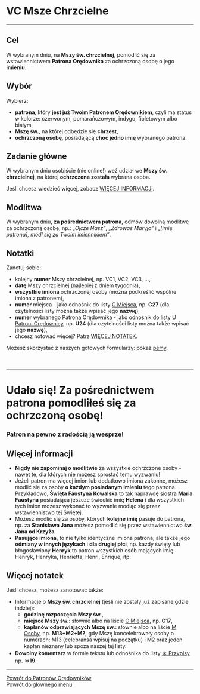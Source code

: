 # <span class="status status-list"><span class="status status-list">VC</span> Msze Chrzcielne</span>
---
## Cel
W <span class="selected-day-info">wybranym dniu</span>, na **Mszy św. chrzcielnej**, pomodlić się za wstawiennictwem **Patrona Orędownika** za ochrzczoną osobę o jego **imieniu**.
## Wybór
Wybierz:
- **patrona**, który **jest już Twoim Patronem Orędownikiem**, czyli ma status w kolorze: <span class="status status-red">czerwonym</span>, <span class="status status-orange">pomarańczowym</span>, <span class="status status-indigo">indygo</span>, <span class="status status-violet">fioletowym</span> albo <span class="status status-white">białym</span>,
- **Mszę św.**, na której odbędzie się **chrzest**,
- **ochrzczoną osobę**, posiadającą **choć jedno imię** wybranego patrona.
## Zadanie główne
W <span class="selected-day-info">wybranym dniu</span> osobiście (nie online!) weź udział we **Mszy św. chrzcielnej**, na której **ochrzczona została** wybrana osoba.

Jeśli chcesz wiedzieć więcej, zobacz [WIĘCEJ INFORMACJI](#msze-chrzcielne-wiecej-informacji).
## Modlitwa
W <span class="selected-day-info">wybranym dniu</span>, **za pośrednictwem patrona**, odmów dowolną modlitwę za ochrzczoną osobę, np.: _„Ojcze Nasz”_, _„Zdrowaś Maryjo”_ i _„[imię patrona], módl się za Twoim imiennikiem”_.
## Notatki
Zanotuj sobie:
- kolejny **numer** Mszy chrzcielnej, np. VC1, VC2, VC3, ...,
- **datę** Mszy chrzcielnej (najlepiej z dniem tygodnia),
- **wszystkie imiona** ochrzczonej osoby (można podkreślić wspólne imiona z patronem),
- **numer** miejsca - jako odnośnik do listy [<span class="status status-list"><span class="status status-list">C</span> Miejsca</span>](miejsca.md), np. **C27** (dla czytelności listy można także wpisać jego **nazwę**),
- **numer** wybranego Patrona Orędownika - jako odnośnik do listy [<span class="status status-list"><span class="status status-red">U</span> Patroni Orędownicy</span>](patroni_oredownicy.md), np. **U24** (dla czytelności listy można także wpisać jego **nazwę**),
- chcesz notować więcej? Patrz [WIĘCEJ NOTATEK](#msze-chrzcielne-wiecej-notatek).

Możesz skorzystać z naszych gotowych formularzy: pokaż [pełny](../../pl/pdf/lista_v1_vc_msze_chrzcielne.pdf).
<br />
<br />
<br />

---
# Udało się! Za pośrednictwem patrona pomodliłeś się za ochrzczoną osobę!
### Patron na pewno z radością ją wesprze!

## <span id="msze-chrzcielne-wiecej-informacji">Więcej informacji</span>
- **Nigdy nie zapominaj o modlitwie** za wszystkie ochrzczone osoby - nawet te, dla których nie możesz sprostać temu wyzwaniu!
- Jeżeli patron ma więcej imion lub dodatkowo imiona zakonne, możesz modlić się za osoby **o każdym posiadanym imieniu** tego patrona. Przykładowo, **Święta Faustyna Kowalska** to tak naprawdę siostra **Maria Faustyna** posiadająca jeszcze świeckie imię **Helena** i dla wszystkich tych imion możesz wykonać to wyzwanie modląc się przez wstawiennistwo tej Świętej.
- Możesz modlić się za osoby, których **kolejne imię** pasuje do patrona, np. za **Stanisława Jana** możesz pomodlić się przez wstawiennictwo **św. Jana od Krzyża**.
- **Pasujące imiona**, to nie tylko identyczne imiona patrona, ale także jego **odmiany w innych językach** i **dla drugiej płci**, np. każdy święty lub błogosławiony **Henryk** to patron wszystkich osób mających imię: Henryk, Henryka, Henrietta, Henri, Enrique, itp.
## <span id="msze-chrzcielne-wiecej-notatek">Więcej notatek</span>
Jeśli chcesz, możesz zanotowac także:
- Informacje o **Mszy św. chrzcielnej** (jeśli nie zostały już zapisane gdzie indziej):
    - **godzinę rozpoczęcia Mszy św.**,
    - **miejsce Mszy św.**: słownie albo na liście [<span class="status status-list"><span class="status status-list">C</span> Miejsca</span>](miejsca.md), np. **C17**,
    - **kapłanów odprawiających Mszę św.**: słownie albo na liście [<span class="status status-list"><span class="status status-list">M</span> Osoby</span>](osoby.md), np. **M13+M2+M?,** gdy Mszę koncelebrowały osoby o numerach: M13 (celebransa wpisuj na początku) i M2 oraz jeden kapłan nieznany lub spoza naszej tej listy.
- **Dowolny komentarz** w formie tekstu lub odnośnika do listy [<span class="status status-list"><span class="status status-list">＊</span> Przypisy</span>](przypisy.md), np. **＊19**.

---
[Powrót do Patronów Orędowników](patroni_oredownicy.md)  
[Powrót do głównego menu](index.md)
